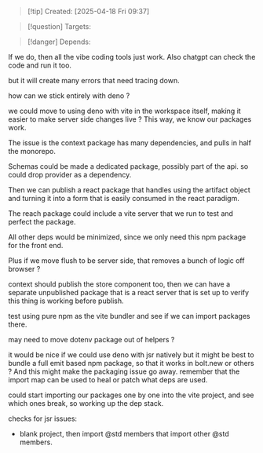 
>[!tip] Created: [2025-04-18 Fri 09:37]

>[!question] Targets: 

>[!danger] Depends: 

If we do, then all the vibe coding tools just work.
Also chatgpt can check the code and run it too.

but it will create many errors that need tracing down.

how can we stick entirely with deno ?

we could move to using deno with vite in the workspace itself, making it easier to make server side changes live ?  This way, we know our packages work.

The issue is the context package has many dependencies, and pulls in half the monorepo.

Schemas could be made a dedicated package, possibly part of the api.
so could drop provider as a dependency.

Then we can publish a react package that handles using the artifact object and turning it into a form that is easily consumed in the react paradigm.

The reach package could include a vite server that we run to test and perfect the package.

All other deps would be minimized, since we only need this npm package for the front end.

Plus if we move flush to be server side, that removes a bunch of logic off browser ?

context should publish the store component too, then we can have a separate unpublished package that is a react server that is set up to verify this thing is working before publish.

test using pure npm as the vite bundler and see if we can import packages there.

may need to move dotenv package out of helpers ?

it would be nice if we could use deno with jsr natively
but it might be best to bundle a full emit based npm package, so that it works in bolt.new or others ?  And this might make the packaging issue go away.
remember that the import map can be used to heal or patch what deps are used.

could start importing our packages one by one into the vite project, and see which ones break, so working up the dep stack.



checks for jsr issues:
- blank project, then import @std members that import other @std members.

